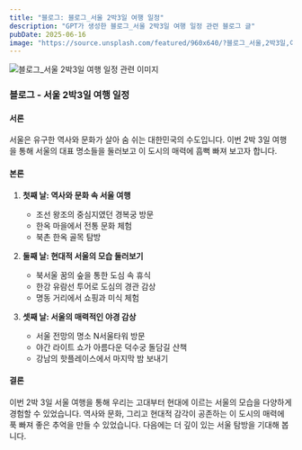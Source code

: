 ```yaml
---
title: "블로그: 블로그_서울 2박3일 여행 일정"
description: "GPT가 생성한 블로그_서울 2박3일 여행 일정 관련 블로그 글"
pubDate: 2025-06-16
image: "https://source.unsplash.com/featured/960x640/?블로그_서울,2박3일,여행,일정"
---
```

![블로그_서울 2박3일 여행 일정 관련 이미지](https://source.unsplash.com/featured/960x640/?블로그_서울,2박3일,여행,일정)

### 블로그 - 서울 2박3일 여행 일정

#### 서론
서울은 유구한 역사와 문화가 살아 숨 쉬는 대한민국의 수도입니다. 이번 2박 3일 여행을 통해 서울의 대표 명소들을 둘러보고 이 도시의 매력에 흠뻑 빠져 보고자 합니다.

#### 본론
1. **첫째 날: 역사와 문화 속 서울 여행**
   - 조선 왕조의 중심지였던 경복궁 방문
   - 한옥 마을에서 전통 문화 체험
   - 북촌 한옥 골목 탐방

2. **둘째 날: 현대적 서울의 모습 둘러보기** 
   - 북서울 꿈의 숲을 통한 도심 속 휴식
   - 한강 유람선 투어로 도심의 경관 감상
   - 명동 거리에서 쇼핑과 미식 체험

3. **셋째 날: 서울의 매력적인 야경 감상**
   - 서울 전망의 명소 N서울타워 방문
   - 야간 라이트 쇼가 아름다운 덕수궁 돌담길 산책
   - 강남의 핫플레이스에서 마지막 밤 보내기

#### 결론
이번 2박 3일 서울 여행을 통해 우리는 고대부터 현대에 이르는 서울의 모습을 다양하게 경험할 수 있었습니다. 역사와 문화, 그리고 현대적 감각이 공존하는 이 도시의 매력에 푹 빠져 좋은 추억을 만들 수 있었습니다. 다음에는 더 깊이 있는 서울 탐방을 기대해 봅니다.